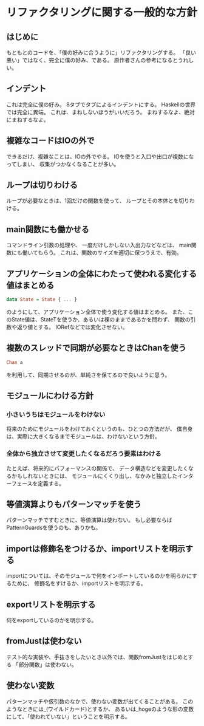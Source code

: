 リファクタリングに関する一般的な方針
====================================

はじめに
--------

もともとのコードを、「僕の好みに合うように」リファクタリングする。
「良い悪い」ではなく、完全に僕の好み、である。
原作者さんの参考になるとうれしい。

インデント
----------

これは完全に僕の好み。
8タブでタブによるインデントにする。
Haskellの世界では完全に異端。
これは、まねしないほうがいいだろう。
まねするなよ、絶対にまねするなよ。

複雑なコードはIOの外で
----------------------

できるだけ、複雑なことは、IOの外でやる。
IOを使うと入口や出口が複数になってしまい、
収集がつかなくなることが多い。

ループは切りわける
------------------

ループが必要なときは、1回だけの関数を使って、
ループとその本体とを切りわける。

main関数にも働かせる
--------------------

コマンドライン引数の処理や、
一度だけしかしない入出力などなどは、
main関数にも働いてもらう。
これは、関数のサイズを適切に保つうえで、有効。

アプリケーションの全体にわたって使われる変化する値はまとめる
------------------------------------------------------------

```haskell
data State = State { ... }
```

のようにして、アプリケーション全体で使う変化する値はまとめる。
また、このState値は、StateTを使うか、あるいは裸のままであるかを問わず、
関数の引数や返り値とする。
IORefなどでは変化させない。

複数のスレッドで同期が必要なときはChanを使う
--------------------------------------------

```haskell
Chan a
```

を利用して、同期させるのが、単純さを保てるので良いように思う。

モジュールにわける方針
----------------------

### 小さいうちはモジュールをわけない

将来のためにモジュールをわけておくというのも、ひとつの方法だが、
僕自身は、実際に大きくなるまでモジュールは、わけないという方針。

### 全体から独立させて変更したくなるだろう要素はわける

たとえば、将来的にパフォーマンスの関係で、
データ構造などを変更したくなるかもしれないときには、
モジュールにくくり出し、なかみと独立したインターフェースを定義する。

等値演算よりもパターンマッチを使う
----------------------------------

パターンマッチですむときに、等値演算は使わない。
もし必要ならばPatternGuardsを使うのも、ありかも。

importは修飾名をつけるか、importリストを明示する
------------------------------------------------

importについては、そのモジュールで何をインポートしているのかを明らかにするために、
修飾名をすけるか、importリストを明示する。

exportリストを明示する
----------------------

何をexportしているのかを明示する。

fromJustは使わない
------------------

テスト的な実装や、手抜きをしたいとき以外では、関数fromJustをはじめとする
「部分関数」は使わない。

使わない変数
------------

パターンマッチや仮引数のなかで、使わない変数が出てくることがある。
このようなときには\_(ワイルドカード)とするか、
あるいは\_hogeのような形の変数にして、「使われていない」ということを明示する。
